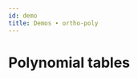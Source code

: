 ```yaml
---
id: demo
title: Demos ∙ ortho-poly
---
```


<main>
  <h1>Polynomial tables</h1>
</main>
<script src="{{ site.github.url }}/node_modules/ortho-poly/dist/index.umd.js"></script>
<script>
  alert(legendre(2).print());
</script>
